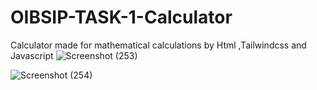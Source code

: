# OIBSIP-TASK-1-Calculator
Calculator made for mathematical calculations by Html ,Tailwindcss and Javascript
![Screenshot (253)](https://user-images.githubusercontent.com/126177107/232036904-43b2fbba-c9a8-4885-bb9e-b72992ff56b3.png)

![Screenshot (254)](https://user-images.githubusercontent.com/126177107/232037129-05f2c6f6-34d8-4a17-8456-01309c42ecfc.png)
